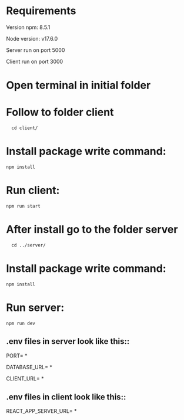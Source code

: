 # Requirements

Version npm: 8.5.1

Node version: v17.6.0

Server run on port 5000

Client run on port 3000

# Open terminal in initial folder

# Follow to folder client

```
  cd client/
```

# Install package write command:

```
npm install
```

# Run client:

```
npm run start
```

# After install go to the folder server

```
  cd ../server/
```

# Install package write command:

```
npm install
```

# Run server:

```
npm run dev
```

## .env files in server look like this::

PORT= \*

DATABASE_URL= \*

CLIENT_URL= \*

## .env files in client look like this::

REACT_APP_SERVER_URL= \*
